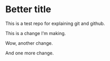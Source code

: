 # Better title

This is a test repo for explaining git and github.

This is a change I'm making.

Wow, another change.

And one more change.